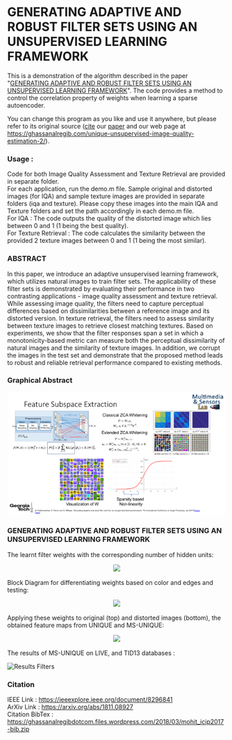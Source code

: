 # GENERATING ADAPTIVE AND ROBUST FILTER SETS USING AN UNSUPERVISED LEARNING FRAMEWORK
This is a demonstration of the algorithm described in the paper "[GENERATING ADAPTIVE AND ROBUST FILTER SETS USING AN UNSUPERVISED LEARNING FRAMEWORK](https://ghassanalregibdotcom.files.wordpress.com/2016/10/prabhushankar2017_icip1.pdf)". The code provides a method to control the correlation property of weights when learning a sparse autoencoder.   

You can change this program as you like and use it anywhere, but please refer to its original source ([cite](https://ghassanalregibdotcom.files.wordpress.com/2018/03/mohit_icip2017-bib.zip) our [paper](https://ghassanalregibdotcom.files.wordpress.com/2016/10/prabhushankar2017_icip1.pdf) and our web page at
https://ghassanalregib.com/unique-unsupervised-image-quality-estimation-2/).

### Usage :

Code for both Image Quality Assessment and Texture Retrieval are provided in separate folder.  
For each application, run the demo.m file. Sample original and distorted images (for IQA) and sample texture images are provided in separate folders (iqa and texture). Please copy these images into the main IQA and Texture folders and set the path accordingly in each demo.m file.  
For IQA : The code outputs the quality of the distorted image which lies between 0 and 1 (1 being the best quality).  
For Texture Retrieval : The code calculates the similarity between the provided 2 texture images between 0 and 1 (1 being the most similar).  

### ABSTRACT

In this paper, we introduce an adaptive unsupervised learning
framework, which utilizes natural images to train filter sets. The applicability
of these filter sets is demonstrated by evaluating their performance
in two contrasting applications - image quality assessment
and texture retrieval. While assessing image quality, the filters need
to capture perceptual differences based on dissimilarities between a
reference image and its distorted version. In texture retrieval, the
filters need to assess similarity between texture images to retrieve
closest matching textures. Based on experiments, we show that the
filter responses span a set in which a monotonicity-based metric can
measure both the perceptual dissimilarity of natural images and the
similarity of texture images. In addition, we corrupt the images in
the test set and demonstrate that the proposed method leads to robust
and reliable retrieval performance compared to existing methods.  

### Graphical Abstract

<p align="center">
  <img src=/Images/GraphicalAbstract.png/>
</p>  

### GENERATING ADAPTIVE AND ROBUST FILTER SETS USING AN UNSUPERVISED LEARNING FRAMEWORK

The learnt filter weights with the corresponding number of hidden units:

<p align="center">
  <img src=/Images/Visualization.png/>
</p>   

Block Diagram for differentiating weights based on color and edges and testing: 

<p align="center">
  <img src=/Images/BlockDiagram.png/>
</p>  


Applying these weights to original (top) and distorted images (bottom), the obtained feature maps from UNIQUE and MS-UNIQUE:  
<p align="center">
  <img src=/Images/FeatMaps.png/>
</p>  

The results of MS-UNIQUE on LIVE, and TID13 databases :  

![Results Filters](/Images/Results.png)  

### Citation

IEEE Link : https://ieeexplore.ieee.org/document/8296841  
ArXiv Link : https://arxiv.org/abs/1811.08927  
Citation BibTex : https://ghassanalregibdotcom.files.wordpress.com/2018/03/mohit_icip2017-bib.zip  
